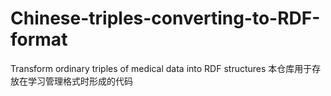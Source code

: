 # Chinese-triples-converting-to-RDF-format
Transform ordinary triples of medical data into RDF structures
本仓库用于存放在学习管理格式时形成的代码
